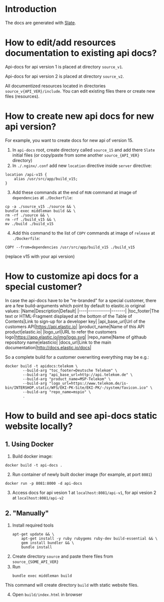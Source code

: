 # Introduction

The docs are generated with [Slate](https://github.com/tripit/slate).

# How to edit/add resources documentation to existing api docs?
Api-docs for api version 1 is placed at directory `source_v1`.

Api-docs for api version 2 is placed at directory `source_v2`.

All documentized resources located in directories `source_v{API_VER}/include`. You can edit existing files there or create new files (resources).

# How to create new api docs for new api version?
For example, you want to create docs for new api of version 15.
1. In `api-docs` root, create directory called `source_15` and add there `Slate` initial files (or copy/paste from some another `source_{API_VER}` directory)
2. In `./.nginx/.conf` add new `location` directive inside `server` directive:
```
location /api-v15 {
    alias /usr/src/app/build_v15;
}
```
3. Add these commands at the end of `RUN` command at image of `dependencies` at `./Dockerfile`:
```
cp -a ./source_v15 ./source && \
bundle exec middleman build && \
rm -rf ./source && \
rm -rf ./build_v15 && \
mv ./build ./build_v15
```
4. Add this command to the list of `COPY` commands at image of `release` at `./Dockerfile`:
```
COPY --from=dependencies /usr/src/app/build_v15 ./build_v15
```
(replace v15 with your api version)

# How to customize api docs for a special customer?
In case the api-docs have to be "re-branded" for a special customer, there are a few build-arguments which point by default to elastic.io original values:
|Name|Description|Default|
|----|-----------|-------|
|toc_footer|The text or HTML-Fragment displayed at the bottom of the Table of Contents|Link to sign-up for a developer key|
|api_base_url|Url of the customers API|https://api.elastic.io|
|product_name|Name of this API product|elastic.io|
|logo_url|URL to refer the customers logo|https://app.elastic.io/img/logo.svg|
|repo_name|Name of githaub repository name|elasticio|
|docs_url|Link to the main documentation|http://docs.elastic.io/docs|

So a complete build for a customer overwriting everything may be e.g.:
```
docker build -t apidocs:telekom \
        --build-arg "toc_footer=Deutsche Telekom" \
        --build-arg "api_base_url=http://api.telekom.de" \
        --build-arg "product_name=MSP-Telekom" \
        --build-arg "logo_url=https://www.telekom.de/is-bin/INTERSHOP.static/WFS/EKI-PK-Site/EKI-PK/-/system/favicon.ico" \
        --build-arg "repo_name=mspio" \
        .
```



# How to build and see api-docs static website locally?

## 1. Using Docker

1. Build docker image:
```
docker build -t api-docs .
```
2. Run container of newly built docker image (for example, at port `8081`)
```
docker run -p 8081:8000 -d api-docs
```
3. Access docs for api vesion 1 at `localhost:8081/api-v1`, for api vesion 2 at `localhost:8081/api-v2`



## 2. "Manually"

1. Install required tools
    ```
    apt-get update && \
        apt-get install -y ruby rubygems ruby-dev build-essential && \
        gem install bundler && \
        bundle install
    ```
2. Create directory `source` and paste there files from `source_{SOME_API_VER}`
3. Run
    ```
    bundle exec middleman build
    ```
This command will create directory `build` with static website files.

4. Open `build/index.html` in browser

